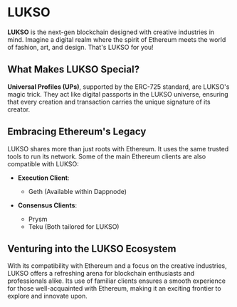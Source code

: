 # LUKSO

**LUKSO** is the next-gen blockchain designed with creative industries in mind. Imagine a digital realm where the spirit of Ethereum meets the world of fashion, art, and design. That's LUKSO for you!

## What Makes LUKSO Special?

**Universal Profiles (UPs)**, supported by the ERC-725 standard, are LUKSO's magic trick. They act like digital passports in the LUKSO universe, ensuring that every creation and transaction carries the unique signature of its creator.

## Embracing Ethereum's Legacy

LUKSO shares more than just roots with Ethereum. It uses the same trusted tools to run its network. Some of the main Ethereum clients are also compatible with LUKSO:

- **Execution Client**:
  - Geth (Available within Dappnode)

- **Consensus Clients**:
  - Prysm
  - Teku (Both tailored for LUKSO)

## Venturing into the LUKSO Ecosystem

With its compatibility with Ethereum and a focus on the creative industries, LUKSO offers a refreshing arena for blockchain enthusiasts and professionals alike. Its use of familiar clients ensures a smooth experience for those well-acquainted with Ethereum, making it an exciting frontier to explore and innovate upon.

